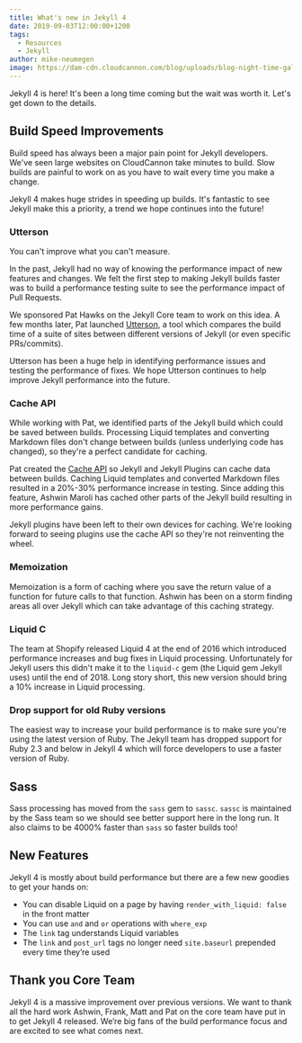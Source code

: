 ```yaml
---
title: What's new in Jekyll 4
date: 2019-09-03T12:00:00+1200
tags:
  - Resources
  - Jekyll
author: mike-neumegen
image: https://dam-cdn.cloudcannon.com/blog/uploads/blog-night-time-galaxy.jpg
---
```

Jekyll 4 is here\! It's been a long time coming but the wait was worth it. Let's get down to the details.

## Build Speed Improvements

Build speed has always been a major pain point for Jekyll developers. We've seen large websites on CloudCannon take minutes to build. Slow builds are painful to work on as you have to wait every time you make a change.

Jekyll 4 makes huge strides in speeding up builds. It's fantastic to see Jekyll make this a priority, a trend we hope continues into the future\!

### Utterson

You can't improve what you can't measure.

In the past, Jekyll had no way of knowing the performance impact of new features and changes. We felt the first step to making Jekyll builds faster was to build a performance testing suite to see the performance impact of Pull Requests.

We sponsored Pat Hawks on the Jekyll Core team to work on this idea. A few months later, Pat launched [Utterson](https://github.com/jekyll/Utterson), a tool which compares the build time of a suite of sites between different versions of Jekyll (or even specific PRs/commits).

Utterson has been a huge help in identifying performance issues and testing the performance of fixes. We hope Utterson continues to help improve Jekyll performance into the future.

### Cache API

While working with Pat, we identified parts of the Jekyll build which could be saved between builds. Processing Liquid templates and converting Markdown files don't change between builds (unless underlying code has changed), so they're a perfect candidate for caching.

Pat created the [Cache API](https://jekyllrb.com/tutorials/cache-api/) so Jekyll and Jekyll Plugins can cache data between builds. Caching Liquid templates and converted Markdown files resulted in a 20%-30% performance increase in testing. Since adding this feature, Ashwin Maroli has cached other parts of the Jekyll build resulting in more performance gains.

Jekyll plugins have been left to their own devices for caching. We're looking forward to seeing plugins use the cache API so they're not reinventing the wheel.

### Memoization

Memoization is a form of caching where you save the return value of a function for future calls to that function. Ashwin has been on a storm finding areas all over Jekyll which can take advantage of this caching strategy.

### Liquid C

The team at Shopify released Liquid 4 at the end of 2016 which introduced performance increases and bug fixes in Liquid processing. Unfortunately for Jekyll users this didn't make it to the `liquid-c` gem (the Liquid gem Jekyll uses) until the end of 2018. Long story short, this new version should bring a 10% increase in Liquid processing.

### Drop support for old Ruby versions

The easiest way to increase your build performance is to make sure you're using the latest version of Ruby. The Jekyll team has dropped support for Ruby 2.3 and below in Jekyll 4 which will force developers to use a faster version of Ruby.

## Sass

Sass processing has moved from the `sass` gem to `sassc`. `sassc` is maintained by the Sass team so we should see better support here in the long run. It also claims to be 4000% faster than `sass` so faster builds too\!

## New Features

Jekyll 4 is mostly about build performance but there are a few new goodies to get your hands on:

* You can disable Liquid on a page by having `render_with_liquid: false` in the front matter
* You can use `and` and `or` operations with `where_exp`
* The `link` tag understands Liquid variables
* The `link` and `post_url` tags no longer need `site.baseurl` prepended every time they’re used

## Thank you Core Team

Jekyll 4 is a massive improvement over previous versions. We want to thank all the hard work Ashwin, Frank, Matt and Pat on the core team have put in to get Jekyll 4 released. We’re big fans of the build performance focus and are excited to see what comes next.
